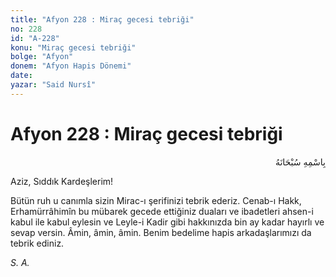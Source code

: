 ```yaml
---
title: "Afyon 228 : Miraç gecesi tebriği"
no: 228
id: "A-228"
konu: "Miraç gecesi tebriği"
bolge: "Afyon"
donem: "Afyon Hapis Dönemi"
date: 
yazar: "Said Nursî"
---
```


# Afyon 228 : Miraç gecesi tebriği

<p class="arabic" dir="rtl" title="Meal: “Her türlü noksan sıfatlardan yüce olan Allah’ın adıyla.”">بِاسْمِهِ سُبْحَانَهُ</p>

Aziz, Sıddık Kardeşlerim!

Bütün ruh u canımla sizin Mirac-ı şerifinizi tebrik ederiz. Cenab-ı Hakk, Erhamürrâhimîn bu mübarek gecede ettiğiniz duaları ve ibadetleri ahsen-i kabul ile kabul eylesin ve Leyle-i Kadir gibi hakkınızda bin ay kadar hayırlı ve sevap versin. Âmin, âmin, âmin. Benim bedelime hapis arkadaşlarımızı da tebrik ediniz.

*S. A.*
